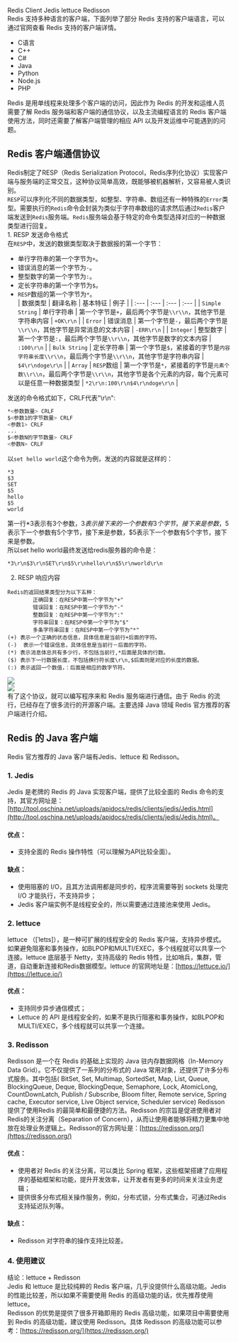 Redis Client Jedis lettuce Redisson<br />Redis 支持多种语言的客户端，下面列举了部分 Redis 支持的客户端语言，可以通过官网查看 Redis 支持的客户端详情。

- C语言<br />
- C++<br />
- C#<br />
- Java<br />
- Python<br />
- Node.js<br />
- PHP<br />

Redis 是用单线程来处理多个客户端的访问，因此作为 Redis 的开发和运维人员需要了解 Redis 服务端和客户端的通信协议，以及主流编程语言的 Redis 客户端使用方法，同时还需要了解客户端管理的相应 API 以及开发运维中可能遇到的问题。
<a name="RakI7"></a>
## Redis 客户端通信协议
Redis制定了RESP（Redis Serialization Protocol，Redis序列化协议）实现客户端与服务端的正常交互，这种协议简单高效，既能够被机器解析，又容易被人类识别。<br />`RESP`可以序列化不同的数据类型，如整型、字符串、数组还有一种特殊的`Error`类型。需要执行的`Redis`命令会封装为类似于字符串数组的请求然后通过`Redis`客户端发送到`Redis`服务端。`Redis`服务端会基于特定的命令类型选择对应的一种数据类型进行回复。<br />1. RESP 发送命令格式<br />在`RESP`中，发送的数据类型取决于数据报的第一个字节：

- 单行字符串的第一个字节为`+`。<br />
- 错误消息的第一个字节为`-`。<br />
- 整型数字的第一个字节为`:`。<br />
- 定长字符串的第一个字节为`$`。<br />
- `RESP`数组的第一个字节为`*`。<br />
| 数据类型 | 翻译名称 | 基本特征 | 例子 |
| :--- | :--- | :--- | :--- |
| `Simple String` | 单行字符串 | 第一个字节是`+`，最后两个字节是`\\r\\n`，其他字节是字符串内容 | `+OK\r\n` |
| `Error` | 错误消息 | 第一个字节是`-`，最后两个字节是`\\r\\n`，其他字节是异常消息的文本内容 | `-ERR\r\n` |
| `Integer` | 整型数字 | 第一个字节是`:`，最后两个字节是`\\r\\n`，其他字节是数字的文本内容 | `:100\r\n` |
| `Bulk String` | 定长字符串 | 第一个字节是`$`，紧接着的字节是`内容字符串长度\\r\\n`，最后两个字节是`\\r\\n`，其他字节是字符串内容 | `$4\r\ndoge\r\n` |
| `Array` | `RESP`数组 | 第一个字节是`*`，紧接着的字节是`元素个数\\r\\n`，最后两个字节是`\\r\\n`，其他字节是各个元素的内容，每个元素可以是任意一种数据类型 | `*2\r\n:100\r\n$4\r\ndoge\r\n` |

发送的命令格式如下，CRLF代表"\r\n":
```bash
*<参数数量> CRLF
$<参数1的字节数量> CRLF
<参数1> CRLF
...
$<参数N的字节数量> CRLF
<参数N> CRLF
```
以`set hello world`这个命令为例，发送的内容就是这样的：
```
*3
$3
SET
$5
hello
$5
world
```
第一行*3表示有3个参数，$3表示接下来的一个参数有3个字节，接下来是参数，$5表示下一个参数有5个字节，接下来是参数，$5表示下一个参数有5个字节，接下来是参数。<br />所以set hello world最终发送给redis服务器的命令是：
```
*3\r\n$3\r\nSET\r\n$5\r\nhello\r\n$5\r\nworld\r\n
```
2. RESP 响应内容
```
Redis的返回结果类型分为以下五种：
        正确回复：在RESP中第一个字节为"+"
        错误回复：在RESP中第一个字节为"-"
        整数回复：在RESP中第一个字节为":"
        字符串回复：在RESP中第一个字节为"$"
        多条字符串回复：在RESP中第一个字节为"*"
(+) 表示一个正确的状态信息，具体信息是当前行+后面的字符。
(-)  表示一个错误信息，具体信息是当前行－后面的字符。
(*) 表示消息体总共有多少行，不包括当前行,*后面是具体的行数。
($) 表示下一行数据长度，不包括换行符长度\r\n,$后面则是对应的长度的数据。
(:) 表示返回一个数值，：后面是相应的数字节符。
```
![](https://cdn.nlark.com/yuque/0/2020/webp/396745/1602947314626-ff046169-53f9-44d5-aaf3-02a2abda25f4.webp#align=left&display=inline&height=258&originHeight=258&originWidth=654&size=0&status=done&style=shadow&width=654)<br />![](https://cdn.nlark.com/yuque/0/2020/webp/396745/1602947314596-f8d347af-96ec-45e0-bf90-1a332877342a.webp#align=left&display=inline&height=409&originHeight=409&originWidth=723&size=0&status=done&style=shadow&width=723)<br />有了这个协议，就可以编写程序来和 Redis 服务端进行通信。由于 Redis 的流行，已经存在了很多流行的开源客户端。主要选择 Java 领域 Redis 官方推荐的客户端进行介绍。
<a name="boy5S"></a>
## Redis 的 Java 客户端
Redis 官方推荐的 Java 客户端有Jedis、lettuce 和 Redisson。
<a name="f1636c2a"></a>
### 1. Jedis
Jedis 是老牌的 Redis 的 Java 实现客户端，提供了比较全面的 Redis 命令的支持，其官方网址是：[http://tool.oschina.net/uploads/apidocs/redis/clients/jedis/Jedis.html](http://tool.oschina.net/uploads/apidocs/redis/clients/jedis/Jedis.html)。
<a name="QEBNJ"></a>
#### 优点：

- 支持全面的 Redis 操作特性（可以理解为API比较全面）。<br />
<a name="myj0S"></a>
#### 缺点：

- 使用阻塞的 I/O，且其方法调用都是同步的，程序流需要等到 sockets 处理完 I/O 才能执行，不支持异步；<br />
- Jedis 客户端实例不是线程安全的，所以需要通过连接池来使用 Jedis。<br />
<a name="GfQd9"></a>
### 2. lettuce
lettuce （[ˈletɪs]），是一种可扩展的线程安全的 Redis 客户端，支持异步模式。如果避免阻塞和事务操作，如BLPOP和MULTI/EXEC，多个线程就可以共享一个连接。lettuce 底层基于 Netty，支持高级的 Redis 特性，比如哨兵，集群，管道，自动重新连接和Redis数据模型。lettuce 的官网地址是：[https://lettuce.io/](https://lettuce.io/)
<a name="ZyxB7"></a>
#### 优点：

- 支持同步异步通信模式；<br />
- Lettuce 的 API 是线程安全的，如果不是执行阻塞和事务操作，如BLPOP和MULTI/EXEC，多个线程就可以共享一个连接。<br />
<a name="c9170577"></a>
### 3. Redisson
Redisson 是一个在 Redis 的基础上实现的 Java 驻内存数据网格（In-Memory Data Grid）。它不仅提供了一系列的分布式的 Java 常用对象，还提供了许多分布式服务。其中包括( BitSet, Set, Multimap, SortedSet, Map, List, Queue, BlockingQueue, Deque, BlockingDeque, Semaphore, Lock, AtomicLong, CountDownLatch, Publish / Subscribe, Bloom filter, Remote service, Spring cache, Executor service, Live Object service, Scheduler service) Redisson 提供了使用Redis 的最简单和最便捷的方法。Redisson 的宗旨是促进使用者对Redis的关注分离（Separation of Concern），从而让使用者能够将精力更集中地放在处理业务逻辑上。Redisson的官方网址是：[https://redisson.org/](https://redisson.org/)
<a name="Kknr3"></a>
#### 优点：

- 使用者对 Redis 的关注分离，可以类比 Spring 框架，这些框架搭建了应用程序的基础框架和功能，提升开发效率，让开发者有更多的时间来关注业务逻辑；<br />
- 提供很多分布式相关操作服务，例如，分布式锁，分布式集合，可通过Redis支持延迟队列等。<br />
<a name="ykqBi"></a>
#### 缺点：

- Redisson 对字符串的操作支持比较差。<br />
<a name="yTA8P"></a>
### 4. 使用建议
结论：lettuce + Redisson<br />Jedis 和 lettuce 是比较纯粹的 Redis 客户端，几乎没提供什么高级功能。Jedis 的性能比较差，所以如果不需要使用 Redis 的高级功能的话，优先推荐使用 lettuce。<br />Redisson 的优势是提供了很多开箱即用的 Redis 高级功能，如果项目中需要使用到 Redis 的高级功能，建议使用 Redisson。具体 Redisson 的高级功能可以参考：[https://redisson.org/](https://redisson.org/)
